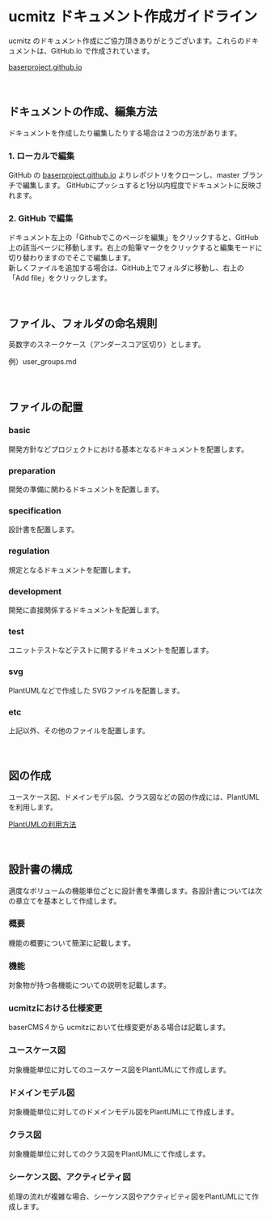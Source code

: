 # ucmitz ドキュメント作成ガイドライン

ucmitz のドキュメント作成にご協力頂きありがとうございます。これらのドキュメントは、GitHub.io で作成されています。

[baserproject.github.io](https://baserproject.github.io/)

　
## ドキュメントの作成、編集方法

ドキュメントを作成したり編集したりする場合は２つの方法があります。

### 1. ローカルで編集

GitHub の [baserproject.github.io](https://github.com/baserproject/baserproject.github.io/tree/master/5/ucmitz) よりレポジトリをクローンし、master ブランチで編集します。
GitHubにプッシュすると1分以内程度でドキュメントに反映されます。

### 2. GitHub で編集

ドキュメント左上の「Githubでこのページを編集」をクリックすると、GitHub上の該当ページに移動します。右上の鉛筆マークをクリックすると編集モードに切り替わりますのでそこで編集します。  
新しくファイルを追加する場合は、GitHub上でフォルダに移動し、右上の「Add file」をクリックします。

　
## ファイル、フォルダの命名規則
英数字のスネークケース（アンダースコア区切り）とします。

例）user_groups.md

　
## ファイルの配置

### basic
開発方針などプロジェクトにおける基本となるドキュメントを配置します。

### preparation
開発の準備に関わるドキュメントを配置します。

### specification
設計書を配置します。

### regulation
規定となるドキュメントを配置します。

### development
開発に直接関係するドキュメントを配置します。

### test
ユニットテストなどテストに関するドキュメントを配置します。

### svg
PlantUMLなどで作成した SVGファイルを配置します。

### etc
上記以外、その他のファイルを配置します。

　
## 図の作成
ユースケース図、ドメインモデル図、クラス図などの図の作成には、PlantUML を利用します。

[PlantUMLの利用方法](https://baserproject.github.io/5/ucmitz/etc/plant_uml)

　
## 設計書の構成

適度なボリュームの機能単位ごとに設計書を準備します。各設計書については次の章立てを基本として作成します。
### 概要
機能の概要について簡潔に記載します。

### 機能
対象物が持つ各機能についての説明を記載します。

### ucmitzにおける仕様変更　
baserCMS４から ucmitzにおいて仕様変更がある場合は記載します。

### ユースケース図
対象機能単位に対してのユースケース図をPlantUMLにて作成します。

### ドメインモデル図
対象機能単位に対してのドメインモデル図をPlantUMLにて作成します。

### クラス図
対象機能単位に対してのクラス図をPlantUMLにて作成します。

### シーケンス図、アクティビティ図
処理の流れが複雑な場合、シーケンス図やアクティビティ図をPlantUMLにて作成します。

